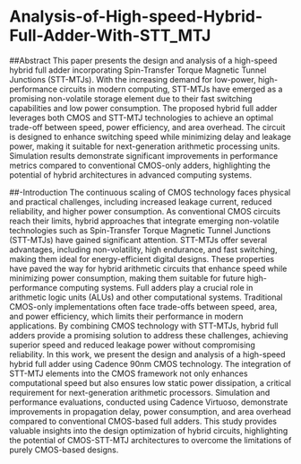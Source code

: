 # Analysis-of-High-speed-Hybrid-Full-Adder-With-STT_MTJ
##Abstract
This paper presents the design and analysis of a high-speed hybrid full adder incorporating Spin-Transfer Torque Magnetic Tunnel Junctions (STT-MTJs). With the increasing demand for low-power, high-performance circuits in modern computing, STT-MTJs have emerged as a promising non-volatile storage element due to their fast switching capabilities and low power consumption. The proposed hybrid full adder leverages both CMOS and STT-MTJ technologies to achieve an optimal trade-off between speed, power efficiency, and area overhead. The circuit is designed to enhance switching speed while minimizing delay and leakage power, making it suitable for next-generation arithmetic processing units. Simulation results demonstrate significant improvements in performance metrics compared to conventional CMOS-only adders, highlighting the potential of hybrid architectures in advanced computing systems.

##-Introduction
The continuous scaling of CMOS technology faces physical and practical challenges, including increased leakage current, reduced reliability, and higher power consumption. As conventional CMOS circuits reach their limits, hybrid approaches that integrate emerging non-volatile technologies such as Spin-Transfer Torque Magnetic Tunnel Junctions (STT-MTJs) have gained significant attention. STT-MTJs offer several advantages, including non-volatility, high endurance, and fast switching, making them ideal for energy-efficient digital designs. These properties have paved the way for hybrid arithmetic circuits that enhance speed while minimizing power consumption, making them suitable for future high-performance computing systems.
Full adders play a crucial role in arithmetic logic units (ALUs) and other computational systems. Traditional CMOS-only implementations often face trade-offs between speed, area, and power efficiency, which limits their performance in modern applications. By combining CMOS technology with STT-MTJs, hybrid full adders provide a promising solution to address these challenges, achieving superior speed and reduced leakage power without compromising reliability.
In this work, we present the design and analysis of a high-speed hybrid full adder using Cadence 90nm CMOS technology. The integration of STT-MTJ elements into the CMOS framework not only enhances computational speed but also ensures low static power dissipation, a critical requirement for next-generation arithmetic processors. Simulation and performance evaluations, conducted using Cadence Virtuoso, demonstrate improvements in propagation delay, power consumption, and area overhead compared to conventional CMOS-based full adders. This study provides valuable insights into the design optimization of hybrid circuits, highlighting the potential of CMOS-STT-MTJ architectures to overcome the limitations of purely CMOS-based designs.







